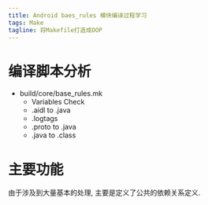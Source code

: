 ```yaml
---
title: Android baes_rules 模块编译过程学习
tags: Make
tagline: 将Makefile打造成OOP
---
```


# 编译脚本分析

- build/core/base_rules.mk
    - Variables Check
    - .aidl to .java
    - .logtags
    - .proto to .java
    - .java to .class

# 主要功能

由于涉及到大量基本的处理, 主要是定义了公共的依赖关系定义.
